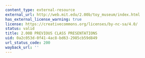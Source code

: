 ```yaml
---
content_type: external-resource
external_url: http://web.mit.edu/2.00b/toy_museum/index.html
has_external_license_warning: true
license: https://creativecommons.org/licenses/by-nc-sa/4.0/
status: valid
title: 2.00B PREVIOUS CLASS PRESENTATIONS
uid: 0a2c053d-0f41-4ac8-bd63-2985cb59d849
url_status_code: 200
wayback_url: ''
---
```

